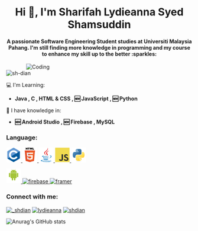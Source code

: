 <h1 align="center">Hi 👋, I'm Sharifah Lydieanna Syed Shamsuddin</h1>
<h4 align="center">A passionate Software Engineering Student studies at Universiti Malaysia Pahang. I'm still finding more knowledge in programming and my course to enhance my skill up to the better :sparkles:	</h4>
<img align="right" alt="Coding" width="450" src="https://miro.medium.com/max/1400/0*K2WLMTExLyida7OR.gif">

<p align="left"> <img src="https://komarev.com/ghpvc/?username=sh-dian&label=Profile%20views&color=0e75b6&style=flat" alt="sh-dian" /> </p>

:computer: I'm Learning: 
 - **Java , C , HTML & CSS , :new: JavaScript , :new: Python**

:pushpin: I have knowledge in: 
 - **:new: Android Studio , :new: Firebase , MySQL** 
  
<h3 align="left">Language:</h3>
<p align="left"> <a href="https://www.cprogramming.com/" target="_blank" rel="noreferrer"> <img src="https://raw.githubusercontent.com/devicons/devicon/master/icons/c/c-original.svg" alt="c" width="40" height="40"/> </a> <a href="https://www.w3schools.com/css/" target="_blank" rel="noreferrer">  <a href="https://www.w3.org/html/" target="_blank" rel="noreferrer"> <img src="https://raw.githubusercontent.com/devicons/devicon/master/icons/html5/html5-original-wordmark.svg" alt="html5" width="40" height="40"/> </a> <a href="https://www.java.com" target="_blank" rel="noreferrer"> <img src="https://raw.githubusercontent.com/devicons/devicon/master/icons/java/java-original.svg" alt="java" width="40" height="40"/> </a> <a href="https://developer.mozilla.org/en-US/docs/Web/JavaScript" target="_blank" rel="noreferrer"> <img src="https://raw.githubusercontent.com/devicons/devicon/master/icons/javascript/javascript-original.svg" alt="javascript" width="40" height="40"/> </a> <a href="https://www.python.org" target="_blank" rel="noreferrer"> <img src="https://raw.githubusercontent.com/devicons/devicon/master/icons/python/python-original.svg" alt="python" width="40" height="40"/> </a> </p>

<p align="left"> <a href="https://developer.android.com" target="_blank" rel="noreferrer"> <img src="https://raw.githubusercontent.com/devicons/devicon/master/icons/android/android-original-wordmark.svg" alt="android" width="40" height="40"/> </a> <a href="https://firebase.google.com/" target="_blank" rel="noreferrer"> <img src="https://www.vectorlogo.zone/logos/firebase/firebase-icon.svg" alt="firebase" width="40" height="40"/> </a> <a href="https://www.framer.com/" target="_blank" rel="noreferrer"> <img src="https://www.vectorlogo.zone/logos/framer/framer-icon.svg" alt="framer" width="40" height="40"/> </a> 
  
 <h3 align="left">Connect with me:</h3>
<p align="left">
<a href="https://twitter.com/_shdian" target="blank"><img align="center" src="https://raw.githubusercontent.com/rahuldkjain/github-profile-readme-generator/master/src/images/icons/Social/twitter.svg" alt="_shdian" height="30" width="40" /></a>
<a href="https://linkedin.com/in/lydieanna" target="blank"><img align="center" src="https://raw.githubusercontent.com/rahuldkjain/github-profile-readme-generator/master/src/images/icons/Social/linked-in-alt.svg" alt="lydieanna" height="30" width="40" /></a>
<a href="https://kaggle.com/shdian" target="blank"><img align="center" src="https://raw.githubusercontent.com/rahuldkjain/github-profile-readme-generator/master/src/images/icons/Social/kaggle.svg" alt="shdian" height="30" width="40" /></a>
</p>

![Anurag's GitHub stats](https://github-readme-stats.vercel.app/api?username=sh-dian&show_icons=true&theme=tokyonight)
